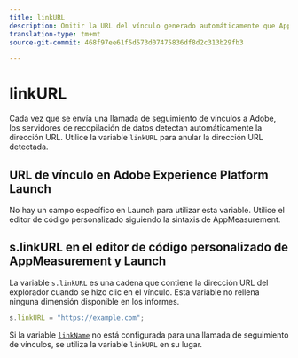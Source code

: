 ```yaml
---
title: linkURL
description: Omitir la URL del vínculo generado automáticamente que AppMeasurement utiliza en las llamadas de seguimiento de vínculos.
translation-type: tm+mt
source-git-commit: 468f97ee61f5d573d07475836df8d2c313b29fb3

---
```



# linkURL

Cada vez que se envía una llamada de seguimiento de vínculos a Adobe, los servidores de recopilación de datos detectan automáticamente la dirección URL. Utilice la variable `linkURL` para anular la dirección URL detectada.

## URL de vínculo en Adobe Experience Platform Launch

No hay un campo específico en Launch para utilizar esta variable. Utilice el editor de código personalizado siguiendo la sintaxis de AppMeasurement.

## s.linkURL en el editor de código personalizado de AppMeasurement y Launch

La variable `s.linkURL` es una cadena que contiene la dirección URL del explorador cuando se hizo clic en el vínculo. Esta variable no rellena ninguna dimensión disponible en los informes.

```js
s.linkURL = "https://example.com";
```

Si la variable [`linkName`](linkname.md) no está configurada para una llamada de seguimiento de vínculos, se utiliza la variable `linkURL` en su lugar.
